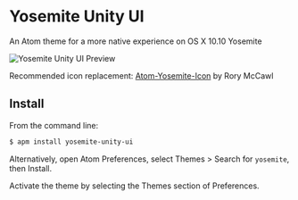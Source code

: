# Yosemite Unity UI

An Atom theme for a more native experience on OS X 10.10 Yosemite

![Yosemite Unity UI Preview](https://raw.github.com/k9ordon/yosemite-unity-ui/master/preview.png)

Recommended icon replacement: [Atom-Yosemite-Icon](https://dribbble.com/shots/1590423-Atom-Yosemite-Icon
) by Rory McCawl

## Install

From the command line:

```bash
$ apm install yosemite-unity-ui
```

Alternatively, open Atom Preferences, select Themes > Search for `yosemite`,
then Install.

Activate the theme by selecting the Themes section of Preferences.
